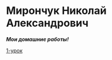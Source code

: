 # Мирончук Николай Александрович
 ***Мои домашние работы!***
 
[1-урок](https://yadi.sk/i/jBJvDlXH3NM3fq "")

